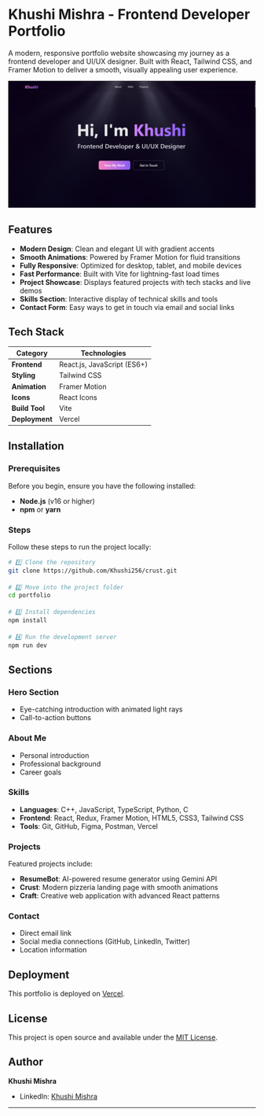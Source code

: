 #  Khushi Mishra - Frontend Developer Portfolio

A modern, responsive portfolio website showcasing my journey as a frontend developer and UI/UX designer. Built with React, Tailwind CSS, and Framer Motion to deliver a smooth, visually appealing user experience.

![Portfolio Banner](./public/portfolio.png) 

##  Features

- **Modern Design**: Clean and elegant UI with gradient accents
- **Smooth Animations**: Powered by Framer Motion for fluid transitions
- **Fully Responsive**: Optimized for desktop, tablet, and mobile devices
- **Fast Performance**: Built with Vite for lightning-fast load times
- **Project Showcase**: Displays featured projects with tech stacks and live demos
- **Skills Section**: Interactive display of technical skills and tools
- **Contact Form**: Easy ways to get in touch via email and social links

## Tech Stack

| Category | Technologies |
|----------|-------------|
| **Frontend** | React.js, JavaScript (ES6+) |
| **Styling** | Tailwind CSS |
| **Animation** | Framer Motion |
| **Icons** | React Icons |
| **Build Tool** | Vite |
| **Deployment** | Vercel |

##  Installation

### Prerequisites

Before you begin, ensure you have the following installed:
- **Node.js** (v16 or higher)
- **npm** or **yarn**

### Steps

Follow these steps to run the project locally:

```bash
# 1️⃣ Clone the repository
git clone https://github.com/Khushi256/crust.git

# 2️⃣ Move into the project folder
cd portfolio

# 3️⃣ Install dependencies
npm install

# 4️⃣ Run the development server
npm run dev
```

## Sections

### Hero Section
- Eye-catching introduction with animated light rays
- Call-to-action buttons

### About Me
- Personal introduction
- Professional background
- Career goals

### Skills
- **Languages**: C++, JavaScript, TypeScript, Python, C
- **Frontend**: React, Redux, Framer Motion, HTML5, CSS3, Tailwind CSS
- **Tools**: Git, GitHub, Figma, Postman, Vercel

### Projects
Featured projects include:
- **ResumeBot**: AI-powered resume generator using Gemini API
- **Crust**: Modern pizzeria landing page with smooth animations
- **Craft**: Creative web application with advanced React patterns

### Contact
- Direct email link
- Social media connections (GitHub, LinkedIn, Twitter)
- Location information

##  Deployment

This portfolio is deployed on [Vercel](https://portfolio-khushi-mishra.vercel.app/). 

##  License

This project is open source and available under the [MIT License](LICENSE).

## Author

**Khushi Mishra**
- LinkedIn: [Khushi Mishra](https://linkedin.com/in/khushi-mishra-06815931b)

---

